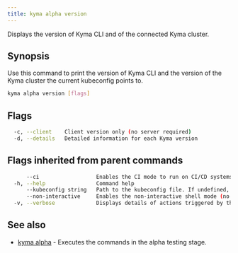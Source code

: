 ```yaml
---
title: kyma alpha version
---
```


Displays the version of Kyma CLI and of the connected Kyma cluster.

## Synopsis

Use this command to print the version of Kyma CLI and the version of the Kyma cluster the current kubeconfig points to.


```bash
kyma alpha version [flags]
```

## Flags

```bash
  -c, --client    Client version only (no server required)
  -d, --details   Detailed information for each Kyma version
```

## Flags inherited from parent commands

```bash
      --ci                  Enables the CI mode to run on CI/CD systems. It avoids any user interaction (such as no dialog prompts) and ensures that logs are formatted properly in log files (such as no spinners for CLI steps).
  -h, --help                Command help
      --kubeconfig string   Path to the kubeconfig file. If undefined, Kyma CLI uses the KUBECONFIG environment variable, or falls back "/$HOME/.kube/config".
      --non-interactive     Enables the non-interactive shell mode (no colorized output, no spinner)
  -v, --verbose             Displays details of actions triggered by the command.
```

## See also

* [kyma alpha](#kyma-alpha-kyma-alpha)	 - Executes the commands in the alpha testing stage.

